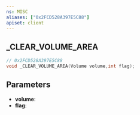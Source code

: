 ```yaml
---
ns: MISC
aliases: ["0x2FCD528A397E5C88"]
apiset: client
---
```

## _CLEAR_VOLUME_AREA

```c
// 0x2FCD528A397E5C88
void _CLEAR_VOLUME_AREA(Volume volume,int flag);
```


## Parameters
* **volume**:
* **flag**:



